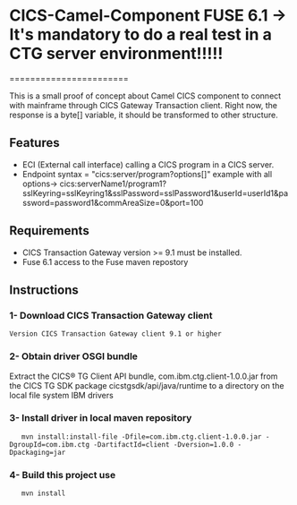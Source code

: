 # CICS-Camel-Component FUSE 6.1 -> It's mandatory to do a real test in a CTG server environment!!!!!  
=======================

This is a small proof of concept about Camel CICS component to connect with mainframe through CICS Gateway Transaction client.
Right now, the response is a byte[] variable, it should be transformed to other structure.

## Features
 * ECI (External call interface) calling a CICS program in a CICS server.
 * Endpoint 
     syntax = "cics:server/program?options[]"
     example with all options->  cics:serverName1/program1?sslKeyring=sslKeyring1&sslPassword=sslPassword1&userId=userId1&password=password1&commAreaSize=0&port=100

## Requirements
 * CICS Transaction Gateway version >= 9.1 must be installed.
 * Fuse 6.1 access to the Fuse maven repostory
  

## Instructions 
### 1- Download CICS Transaction Gateway client
    Version CICS Transaction Gateway client 9.1 or higher
### 2- Obtain driver OSGI bundle 
Extract the CICS® TG Client API bundle, com.ibm.ctg.client-1.0.0.jar from the CICS TG SDK package cicstgsdk/api/java/runtime to a directory on the local file system IBM drivers
### 3- Install driver in local maven repository 
       mvn install:install-file -Dfile=com.ibm.ctg.client-1.0.0.jar -DgroupId=com.ibm.ctg -DartifactId=client -Dversion=1.0.0 -Dpackaging=jar
### 4- Build this project use
       mvn install
